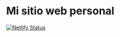 # Mi sitio web personal

[![Netlify Status](https://api.netlify.com/api/v1/badges/8247fc97-ef18-4288-8ef3-16291862a8b6/deploy-status)](https://app.netlify.com/sites/diego-web/deploys)
